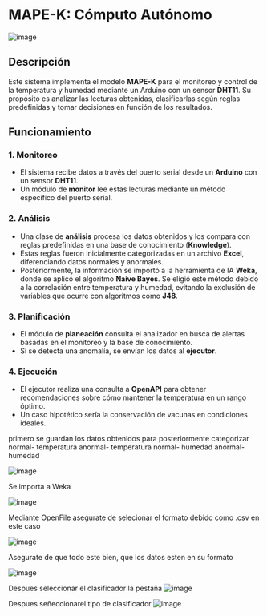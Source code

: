 # MAPE-K: Cómputo Autónomo  
![image](https://github.com/user-attachments/assets/e2851249-8f92-46e3-9bec-997fe9972e65)

## Descripción  

Este sistema implementa el modelo **MAPE-K** para el monitoreo y control de la temperatura y humedad mediante un Arduino con un sensor **DHT11**. Su propósito es analizar las lecturas obtenidas, clasificarlas según reglas predefinidas y tomar decisiones en función de los resultados.  

## Funcionamiento  

### 1. Monitoreo  
- El sistema recibe datos a través del puerto serial desde un **Arduino** con un sensor **DHT11**.  
- Un módulo de **monitor** lee estas lecturas mediante un método específico del puerto serial.  

### 2. Análisis  
- Una clase de **análisis** procesa los datos obtenidos y los compara con reglas predefinidas en una base de conocimiento (**Knowledge**).  
- Estas reglas fueron inicialmente categorizadas en un archivo **Excel**, diferenciando datos normales y anormales.  
- Posteriormente, la información se importó a la herramienta de IA **Weka**, donde se aplicó el algoritmo **Naive Bayes**. Se eligió este método debido a la correlación entre temperatura y humedad, evitando la exclusión de variables que ocurre con algoritmos como **J48**.  

### 3. Planificación  
- El módulo de **planeación** consulta el analizador en busca de alertas basadas en el monitoreo y la base de conocimiento.  
- Si se detecta una anomalía, se envían los datos al **ejecutor**.  

### 4. Ejecución  
- El ejecutor realiza una consulta a **OpenAPI** para obtener recomendaciones sobre cómo mantener la temperatura en un rango óptimo.  
- Un caso hipotético sería la conservación de vacunas en condiciones ideales.  


primero se guardan los datos obtenidos para posteriormente categorizar
normal- temperatura
anormal- temperatura
normal- humedad
anormal- humedad

![image](https://github.com/user-attachments/assets/b284def0-41b4-4c13-b788-9b0ec9ba1b37)


Se importa  a Weka

![image](https://github.com/user-attachments/assets/037987a4-b77c-41ac-af3f-c9ae4107a429)


Mediante  OpenFile
asegurate de selecionar el formato debido como .csv en este caso


![image](https://github.com/user-attachments/assets/a0539c85-df19-4da1-92c0-f830d1568f54)


Asegurate de que todo este bien, que los datos esten en su formato

![image](https://github.com/user-attachments/assets/442e2577-39fb-4681-99f7-b3d56ad2fa6d)

Despues seleccionar el clasificador la pestaña
![image](https://github.com/user-attachments/assets/83f23267-de84-4834-8dcf-277388df7881)


Despues señeccionarel tipo de clasificador 
![image](https://github.com/user-attachments/assets/90a4649d-f45d-4f3e-9c73-65ffab18f5a2)









